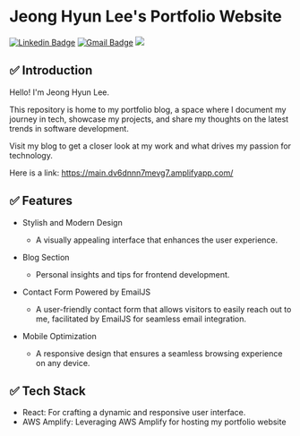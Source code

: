 # Jeong Hyun Lee's Portfolio Website
[![Linkedin Badge](https://img.shields.io/badge/-LinkedIn-blue?style=flat-square&logo=Linkedin&logoColor=white&link=https://www.linkedin.com/in/jeong-hyun-lee-a5362319a/)](https://www.linkedin.com/in/jeong-hyun-lee-a5362319a/)
[![Gmail Badge](https://img.shields.io/badge/Gmail-d14836?style=flat-square&logo=Gmail&logoColor=white&link=mailto:lejhn1@gmail.com)](mailto:lejhn1@gmail.com)
<a href="https://github.com/JunLee8108/jun-recent-blog"><img src="https://img.shields.io/badge/GitHub-181717?style=flat-square&logo=GitHub&logoColor=white"/></a>

## ✅ Introduction
Hello! I'm Jeong Hyun Lee.

This repository is home to my portfolio blog, a space where I document my journey in tech, showcase my projects, and share my thoughts on the latest trends in software development.

Visit my blog to get a closer look at my work and what drives my passion for technology.

Here is a link: https://main.dv6dnnn7mevg7.amplifyapp.com/

## ✅ Features
- Stylish and Modern Design
  - A visually appealing interface that enhances the user experience.

- Blog Section
  - Personal insights and tips for frontend development.

- Contact Form Powered by EmailJS
  - A user-friendly contact form that allows visitors to easily reach out to me, facilitated by EmailJS for seamless email integration.

- Mobile Optimization
  - A responsive design that ensures a seamless browsing experience on any device.

## ✅ Tech Stack
- React: For crafting a dynamic and responsive user interface.
- AWS Amplify: Leveraging AWS Amplify for hosting my portfolio website
